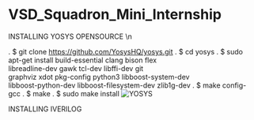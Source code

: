 # VSD_Squadron_Mini_Internship

INSTALLING YOSYS OPENSOURCE \n


. $ git clone https://github.com/YosysHQ/yosys.git
. $ cd yosys
. $ sudo apt-get install build-essential clang bison flex \
    libreadline-dev gawk tcl-dev libffi-dev git \
    graphviz xdot pkg-config python3 libboost-system-dev \
    libboost-python-dev libboost-filesystem-dev zlib1g-dev
. $ make config-gcc
. $ make 
. $ sudo make install
![YOSYS](https://github.com/Berlin-49/VSD_Squadron_Mini_Internship/assets/97489606/2ccdef93-5e0f-4602-9ef0-c60eef17f1d8)

INSTALLING IVERILOG


